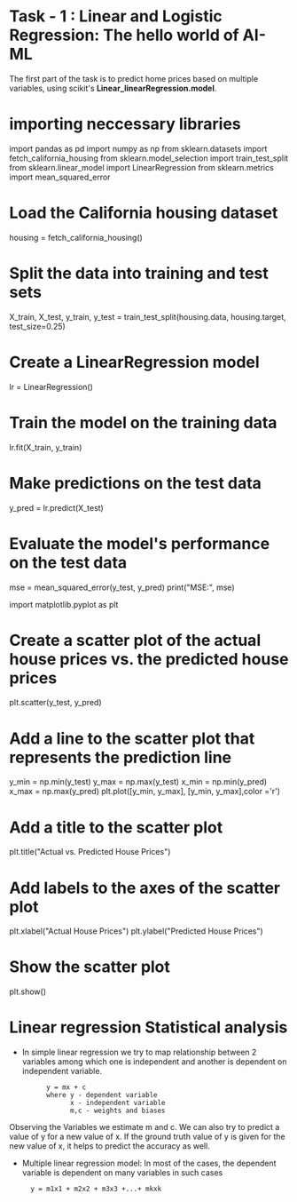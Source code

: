 # Task - 1 : Linear and Logistic Regression: The hello world of AI-ML

The first part of the task is to predict home prices based on multiple variables, using scikit's **Linear_linearRegression.model**.









# importing neccessary libraries
import pandas as pd
import numpy as np
from sklearn.datasets import fetch_california_housing
from sklearn.model_selection import train_test_split
from sklearn.linear_model import LinearRegression
from sklearn.metrics import mean_squared_error

# Load the California housing dataset
housing = fetch_california_housing()

# Split the data into training and test sets
X_train, X_test, y_train, y_test = train_test_split(housing.data, housing.target, test_size=0.25)

# Create a LinearRegression model
lr = LinearRegression()

# Train the model on the training data
lr.fit(X_train, y_train)

# Make predictions on the test data
y_pred = lr.predict(X_test)

# Evaluate the model's performance on the test data
mse = mean_squared_error(y_test, y_pred)
print("MSE:", mse)


import matplotlib.pyplot as plt

# Create a scatter plot of the actual house prices vs. the predicted house prices
plt.scatter(y_test, y_pred)

# Add a line to the scatter plot that represents the prediction line
y_min = np.min(y_test)
y_max = np.max(y_test)
x_min = np.min(y_pred)
x_max = np.max(y_pred)
plt.plot([y_min, y_max], [y_min, y_max],color ='r')

# Add a title to the scatter plot
plt.title("Actual vs. Predicted House Prices")

# Add labels to the axes of the scatter plot
plt.xlabel("Actual House Prices")
plt.ylabel("Predicted House Prices")

# Show the scatter plot
plt.show()


# Linear regression Statistical analysis
- In simple linear regression we try to map relationship between 2 variables among which one is independent and another is dependent on independent variable.

            y = mx + c
            where y - dependent variable
                  x - independent variable
                  m,c - weights and biases

Observing the Variables we estimate m and c. We can also try to predict a value of y for a new value of x. If the ground truth value of y is given for the new value of x, it helps to predict the accuracy as well.

- Multiple linear regression model:
In most of the cases, the dependent variable is dependent on many variables in such cases

        y = m1x1 + m2x2 + m3x3 +...+ mkxk



  


